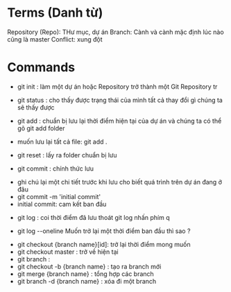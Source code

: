 # Terms (Danh từ)

Repository (Repo): THư mục, dự án
Branch: Cành và cành mặc định lúc nào cũng là master
Conflict: xung đột

# Commands

- git init : làm một dự án hoặc Repository trở thành một Git Repository tr

- git status : cho thấy được trạng thái của mình tất cả thay đổi gì chúng ta sẽ thấy được

- git add : chuẩn bị lưu lại thời điểm hiện tại của dự án và chúng ta có thể gõ git add folder

* muốn lưu lại tất cả file: git add .

- git reset : lấy ra folder chuẩn bị lưu

- git commit : chính thức lưu

* ghi chú lại một chi tiết trước khi lưu cho biết quá trình trên dự án đang ở đâu
* git commit -m 'initial commit'
* initial commit: cam kết ban đầu

- git log : coi thời điểm đã lưu
  thoát git log nhấn phím q

* git log --oneline
  Muốn trở lại một thời điểm ban đầu thì sao ?

- git checkout {branch name}[id]: trở lại thời điểm mong muốn
- git checkout master : trở về hiện tại
- git branch :
- git checkout -b {branch name} : tạo ra branch mới
- git merge {branch name} : tổng hợp các branch
- git branch -d {branch name} : xóa đi một branch
